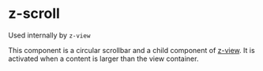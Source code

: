 # z-scroll

Used internally by `z-view`


This component is a circular scrollbar and a child component of [z-view](#z-view). It is activated when a content is larger than the view container. 
